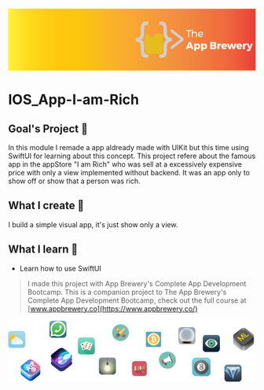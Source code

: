 ![App Brewery Banner](Documentation/AppBreweryBanner.png)

# IOS_App-I-am-Rich

## Goal's Project 🎯

In this module I remade a app aldready made with UIKit but this time using SwiftUI for learning about this concept. 
This project refere about the famous app in the appStore "I am Rich" who was sell at a excessively expensive price with only a view implemented without backend. It was an app only to show off or show that a person was rich.

## What I create 🧱

I build a simple visual app, it's just show only a view.

## What I learn 📖

* Learn how to use SwiftUI

>I made this project with App Brewery's Complete App Development Bootcamp.
>This is a companion project to The App Brewery's Complete App Development Bootcamp, check out the full course at [www.appbrewery.co](https://www.appbrewery.co/)

![End Banner](Documentation/readme-end-banner.png)
